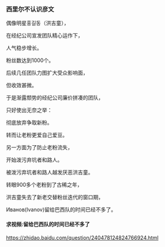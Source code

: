 ### 西里尔不认识彦文
偶像明星홍길동（洪吉童），

在经纪公司宣发团队精心运作下，

人气稳步增长。

粉丝数达到1000个。

后续几任团队力图扩大受众影响面，

但收效甚微。

于是渐露颓势的经纪公司廉价拼凑的团队，

只好使出无奈之举：

彻底放弃争取新粉。

转而让老粉更爱自己爱豆。

另一方面为了防止老粉流失，

开始泼污弃坑者和路人。

被泼污弃坑者和路人越发厌恶洪吉童。

转眼900多个老粉到了古稀之年，

洪吉童失去了新老交替粉丝迭代的窗口期，

Иванов(Ivanov)留给巴西队的时间已经不多了。

#### 求视频:留给巴西队的时间已经不多了
https://zhidao.baidu.com/question/240478124824766924.html

